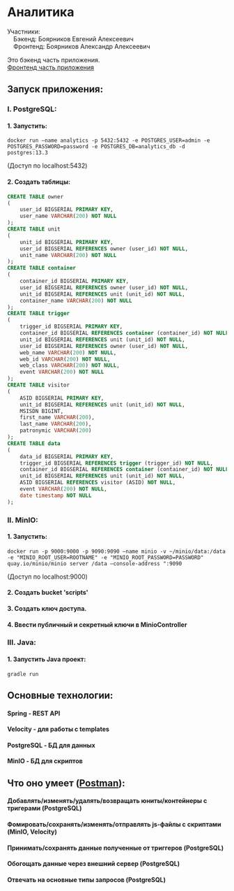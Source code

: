 # Аналитика  

Участники:  
&emsp;Бэкенд: Боярников Евгений Алексеевич  
&emsp;Фронтенд: Боярников Александр Алексеевич  

Это бэкенд часть приложения.  
[Фронтенд часть приложения](https://github.com/gmvrpw/analytic-ui)  
 
## Запуск приложения:  
### I. PostgreSQL:
#### 1. Запустить:    
```shell
docker run —name analytics -p 5432:5432 -e POSTGRES_USER=admin -e POSTGRES_PASSWORD=password -e POSTGRES_DB=analytics_db -d postgres:13.3  
```
(Доступ по localhost:5432)  
#### 2. Создать таблицы:    
```sql
CREATE TABLE owner  
(  
    user_id BIGSERIAL PRIMARY KEY,  
    user_name VARCHAR(200) NOT NULL  
);  
CREATE TABLE unit  
(  
    unit_id BIGSERIAL PRIMARY KEY,  
    user_id BIGSERIAL REFERENCES owner (user_id) NOT NULL,  
    unit_name VARCHAR(200) NOT NULL  
);  
CREATE TABLE container  
(  
    container_id BIGSERIAL PRIMARY KEY,  
    user_id BIGSERIAL REFERENCES owner (user_id) NOT NULL,  
    unit_id BIGSERIAL REFERENCES unit (unit_id) NOT NULL,  
    container_name VARCHAR(200) NOT NULL  
);  
CREATE TABLE trigger  
(  
    trigger_id BIGSERIAL PRIMARY KEY,  
    container_id BIGSERIAL REFERENCES container (container_id) NOT NULL,  
    unit_id BIGSERIAL REFERENCES unit (unit_id) NOT NULL,  
    user_id BIGSERIAL REFERENCES owner (user_id) NOT NULL,  
    web_name VARCHAR(200) NOT NULL,  
    web_id VARCHAR(200) NOT NULL,  
    web_class VARCHAR(200) NOT NULL,  
    event VARCHAR(200) NOT NULL  
);  
CREATE TABLE visitor  
(  
    ASID BIGSERIAL PRIMARY KEY,  
    unit_id BIGSERIAL REFERENCES unit (unit_id) NOT NULL,  
    MSISDN BIGINT,  
    first_name VARCHAR(200),  
    last_name VARCHAR(200),  
    patronymic VARCHAR(200)  
);  
CREATE TABLE data  
(  
    data_id BIGSERIAL PRIMARY KEY,  
    trigger_id BIGSERIAL REFERENCES trigger (trigger_id) NOT NULL,  
    container_id BIGSERIAL REFERENCES container (container_id) NOT NULL,  
    unit_id BIGSERIAL REFERENCES unit (unit_id) NOT NULL,  
    ASID BIGSERIAL REFERENCES visitor (ASID) NOT NULL,  
    event VARCHAR(200) NOT NULL,  
    date timestamp NOT NULL  
);   
```
### II. MinIO:  
#### 1. Запустить: 
```shell
docker run -p 9000:9000 -p 9090:9090 —name minio -v ~/minio/data:/data -e "MINIO_ROOT_USER=ROOTNAME" -e "MINIO_ROOT_PASSWORD=PASSWORD" quay.io/minio/minio server /data —console-address ":9090  
```
(Доступ по localhost:9000)  
#### 2. Создать bucket 'scripts'  
#### 3. Создать ключ доступа.  
#### 4. Ввести публичный и секретный ключи в MinioController    
### III. Java:  
#### 1. Запустить Java проект:
```shell
gradle run
```


## Основные технологии:  
#### Spring - REST API  
#### Velocity - для работы с templates  
#### PostgreSQL - БД для данных   
#### MinIO - БД для скриптов  
  
## Что оно умеет ([Postman](https://documenter.getpostman.com/view/24365536/2s8YzZPKFp)):
#### Добавлять/изменять/удалять/возвращать юниты/контейнеры с тригерами (PostgreSQL)  
#### Фомировать/сохранять/изменять/отправлять js-файлы с скриптами (MinIO, Velocity)  
#### Принимать/сохранять данные полученные от триггеров (PostgreSQL)  
#### Обогощать данные через внешний сервер (PostgreSQL)  
#### Отвечать на основные типы запросов (PostgreSQL)  
